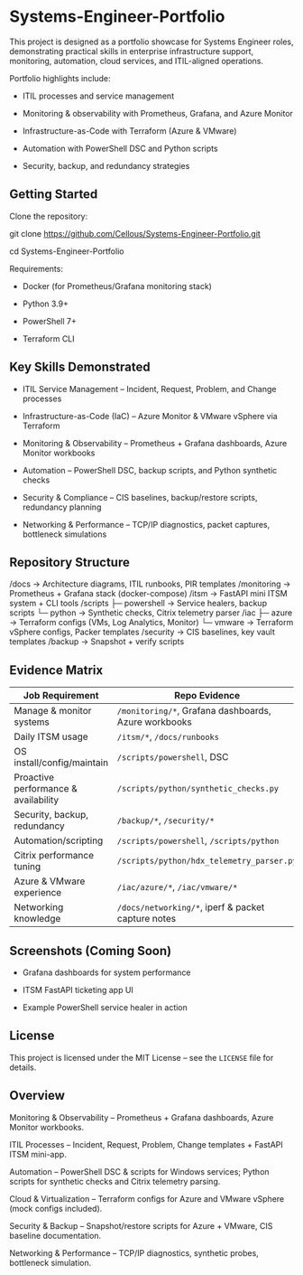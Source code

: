 # Systems-Engineer-Portfolio

This project is designed as a portfolio showcase for Systems Engineer roles, demonstrating practical skills in enterprise infrastructure support, monitoring, automation, cloud services, and ITIL-aligned operations.

Portfolio highlights include:

 - ITIL processes and service management

 - Monitoring & observability with Prometheus, Grafana, and Azure Monitor

 - Infrastructure-as-Code with Terraform (Azure & VMware)

 - Automation with PowerShell DSC and Python scripts

 - Security, backup, and redundancy strategies

## Getting Started
Clone the repository:

  git clone https://github.com/Cellous/Systems-Engineer-Portfolio.git

  cd Systems-Engineer-Portfolio

 Requirements:

  - Docker (for Prometheus/Grafana monitoring stack)

  - Python 3.9+

  - PowerShell 7+

  - Terraform CLI
 
## Key Skills Demonstrated

 - ITIL Service Management – Incident, Request, Problem, and Change processes

 - Infrastructure-as-Code (IaC) – Azure Monitor & VMware vSphere via Terraform

 - Monitoring & Observability – Prometheus + Grafana dashboards, Azure Monitor workbooks

 - Automation – PowerShell DSC, backup scripts, and Python synthetic checks

 - Security & Compliance – CIS baselines, backup/restore scripts, redundancy planning

 - Networking & Performance – TCP/IP diagnostics, packet captures, bottleneck simulations
 
## Repository Structure
/docs               → Architecture diagrams, ITIL runbooks, PIR templates
/monitoring         → Prometheus + Grafana stack (docker-compose)
/itsm               → FastAPI mini ITSM system + CLI tools
/scripts
   ├─ powershell    → Service healers, backup scripts
   └─ python        → Synthetic checks, Citrix telemetry parser
/iac
   ├─ azure         → Terraform configs (VMs, Log Analytics, Monitor)
   └─ vmware        → Terraform vSphere configs, Packer templates
/security           → CIS baselines, key vault templates
/backup             → Snapshot + verify scripts

## Evidence Matrix

| Job Requirement | Repo Evidence |
|-----------------|---------------|
| Manage & monitor systems | `/monitoring/*`, Grafana dashboards, Azure workbooks |
| Daily ITSM usage | `/itsm/*`, `/docs/runbooks` |
| OS install/config/maintain | `/scripts/powershell`, DSC |
| Proactive performance & availability | `/scripts/python/synthetic_checks.py` |
| Security, backup, redundancy | `/backup/*`, `/security/*` |
| Automation/scripting | `/scripts/powershell`, `/scripts/python` |
| Citrix performance tuning | `/scripts/python/hdx_telemetry_parser.py` |
| Azure & VMware experience | `/iac/azure/*`, `/iac/vmware/*` |
| Networking knowledge | `/docs/networking/*`, iperf & packet capture notes |

## Screenshots (Coming Soon)

 - Grafana dashboards for system performance

 - ITSM FastAPI ticketing app UI

 - Example PowerShell service healer in action
 
 ## License
 This project is licensed under the MIT License – see the `LICENSE` file for details.
 
 ## Overview

Monitoring & Observability – Prometheus + Grafana dashboards, Azure Monitor workbooks.

ITIL Processes – Incident, Request, Problem, Change templates + FastAPI ITSM mini-app.

Automation – PowerShell DSC & scripts for Windows services; Python scripts for synthetic checks and Citrix telemetry parsing.

Cloud & Virtualization – Terraform configs for Azure and VMware vSphere (mock configs included).

Security & Backup – Snapshot/restore scripts for Azure + VMware, CIS baseline documentation.

Networking & Performance – TCP/IP diagnostics, synthetic probes, bottleneck simulation.




